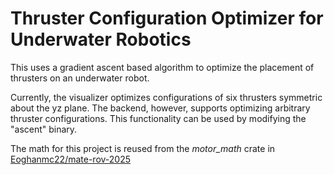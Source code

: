 # Thruster Configuration Optimizer for Underwater Robotics

This uses a gradient ascent based algorithm to optimize the placement of thrusters on an underwater robot.

Currently, the visualizer optimizes configurations of six thrusters symmetric about the yz plane. The backend, however, supports optimizing arbitrary thruster configurations. This functionality can be used by modifying the "ascent" binary.

The math for this project is reused from the *motor_math* crate in [Eoghanmc22/mate-rov-2025](https://github.com/Eoghanmc22/mate-rov-2025/)

